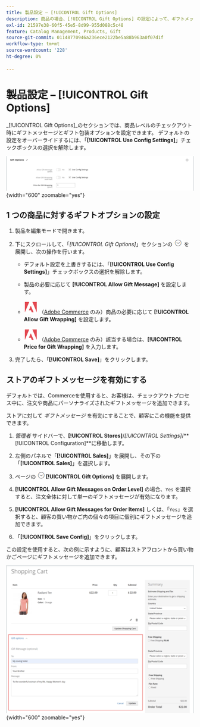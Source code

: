 ```yaml
---
title: 製品設定 – [!UICONTROL Gift Options]
description: 商品の場合、[!UICONTROL Gift Options] の設定によって、ギフトメッセージを含めることができるかどうか、またはチェックアウト時にギフト折り返しオプションを利用できるかどうかが決まります。
exl-id: 21597e38-60f5-45e5-8d99-955d088c5c48
feature: Catalog Management, Products, Gift
source-git-commit: 01148770946a236ece2122be5a88b963a0f07d1f
workflow-type: tm+mt
source-wordcount: '228'
ht-degree: 0%

---
```


# 製品設定 – [!UICONTROL Gift Options]

_[!UICONTROL Gift Options]_のセクションでは、商品レベルのチェックアウト時にギフトメッセージとギフト包装オプションを設定できます。 デフォルトの設定をオーバーライドするには、「**[!UICONTROL Use Config Settings]**」チェックボックスの選択を解除します。

![ ギフト オプション ](./assets/product-gift-options-ee.png){width="600" zoomable="yes"}

## 1 つの商品に対するギフトオプションの設定

1. 製品を編集モードで開きます。

1. 下にスクロールして、「_[!UICONTROL Gift Options]_」セクションの ![ 展開セレクター ](../assets/icon-display-expand.png) を展開し、次の操作を行います。

   - デフォルト設定を上書きするには、「**[!UICONTROL Use Config Settings]**」チェックボックスの選択を解除します。

   - 製品の必要に応じて **[!UICONTROL Allow Gift Message]** を設定します。

   - ![Adobe Commerce](../assets/adobe-logo.svg) （[Adobe Commerce](../landing/home.md#product-editions) のみ）商品の必要に応じて **[!UICONTROL Allow Gift Wrapping]** を設定します。

   - ![Adobe Commerce](../assets/adobe-logo.svg) （[Adobe Commerce](../landing/home.md#product-editions) のみ）該当する場合は、**[!UICONTROL Price for Gift Wrapping]** を入力します。

1. 完了したら、「**[!UICONTROL Save]**」をクリックします。

## ストアのギフトメッセージを有効にする

デフォルトでは、Commerceを使用すると、お客様は、チェックアウトプロセス中に、注文や商品にパーソナライズされたギフトメッセージを追加できます。

ストアに対して _ギフトメッセージ_ を有効にすることで、顧客にこの機能を提供できます。

1. _管理者_ サイドバーで、**[!UICONTROL Stores]**/_[!UICONTROL Settings]_/**[!UICONTROL Configuration]**に移動します。

1. 左側のパネルで「**[!UICONTROL Sales]**」を展開し、その下の「**[!UICONTROL Sales]**」を選択します。

1. ページの ![ 拡張セレクター ](../assets/icon-display-expand.png)**[!UICONTROL Gift Options]** を展開します。

1. **[!UICONTROL Allow Gift Messages on Order Level]** の場合、`Yes` を選択すると、注文全体に対して単一のギフトメッセージが有効になります。

1. **[!UICONTROL Allow Gift Messages for Order Items]** しくは、「`Yes`」を選択すると、顧客の買い物かご内の個々の項目に個別にギフトメッセージを追加できます。

1. 「**[!UICONTROL Save Config]**」をクリックします。

この設定を使用すると、次の例に示すように、顧客はストアフロントから買い物かごページにギフトメッセージを追加できます。

![ ギフト メッセージ ](./assets/gift-message.png){width="600" zoomable="yes"}
